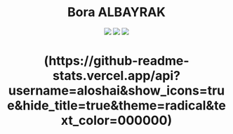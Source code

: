 <h1 align="center">Bora ALBAYRAK</h1>

<p align="center">
 <a href="https://discord.com/users/788753066584571914" target"blank_"><img src="https://img.shields.io/badge/Discord%20-7289DA.svg?&style=for-the-badge&logo=discord&logoColor=white"></a>
  <a href="https://www.github.com/nufrain" target"blank_"><img src="https://img.shields.io/badge/GitHub%20-191717.svg?&style=for-the-badge&logo=github&logoColor=white"></a>
 <a href="https://www.instagram.com/nufrain" target"blank_"><img src="https://img.shields.io/badge/INSTAGRAM%20-DC3175.svg?&style=for-the-badge&logo=instagram&logoColor=white"></a>




<h1 align="center"> (https://github-readme-stats.vercel.app/api?username=aloshai&show_icons=true&hide_title=true&theme=radical&text_color=000000)</h1>


